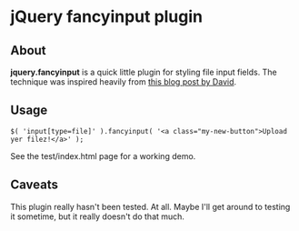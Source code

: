 jQuery fancyinput plugin
========================

About
-----

**jquery.fancyinput** is a quick little plugin for styling file input fields. 
The technique was inspired heavily from [this blog post by David](http://blog.vworld.at/2008/08/21/styling-an-input-typefile-using-jquery/).

Usage
-----
	
	$( 'input[type=file]' ).fancyinput( '<a class="my-new-button">Upload yer filez!</a>' );

See the test/index.html page for a working demo.

Caveats
-------

This plugin really hasn't been tested. At all. Maybe I'll get around to testing it sometime, but it really doesn't do that much.